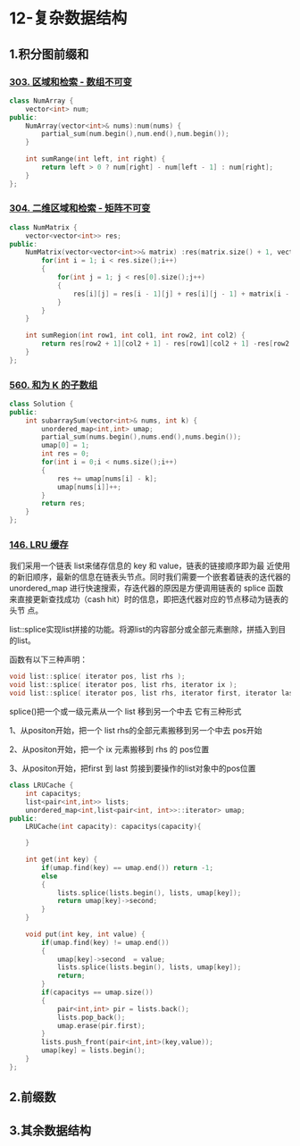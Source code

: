 # 12-复杂数据结构

## 1.积分图前缀和

### [303. 区域和检索 - 数组不可变](https://leetcode.cn/problems/range-sum-query-immutable/)

```cpp
class NumArray {
    vector<int> num;
public:
    NumArray(vector<int>& nums):num(nums) {
        partial_sum(num.begin(),num.end(),num.begin());
    }
    
    int sumRange(int left, int right) {
        return left > 0 ? num[right] - num[left - 1] : num[right];
    }
};

```

### [304. 二维区域和检索 - 矩阵不可变](https://leetcode.cn/problems/range-sum-query-2d-immutable/)

```cpp
class NumMatrix {
    vector<vector<int>> res;
public:
    NumMatrix(vector<vector<int>>& matrix) :res(matrix.size() + 1, vector<int>(matrix[0].size() + 1,0)){
        for(int i = 1; i < res.size();i++)
        {
            for(int j = 1; j < res[0].size();j++)
            {
                res[i][j] = res[i - 1][j] + res[i][j - 1] + matrix[i - 1][j - 1] - res[i - 1][j - 1];
            }
        }
    }
    
    int sumRegion(int row1, int col1, int row2, int col2) {
        return res[row2 + 1][col2 + 1] - res[row1][col2 + 1] -res[row2 + 1][col1] + res[row1][col1];
    }
};
```

### [560. 和为 K 的子数组](https://leetcode.cn/problems/subarray-sum-equals-k/)

```cpp
class Solution {
public:
    int subarraySum(vector<int>& nums, int k) {
        unordered_map<int,int> umap;
        partial_sum(nums.begin(),nums.end(),nums.begin());
        umap[0] = 1;
        int res = 0;
        for(int i = 0;i < nums.size();i++)
        {
            res += umap[nums[i] - k];
            umap[nums[i]]++;
        }
        return res;
    }
};
```

### [146. LRU 缓存](https://leetcode.cn/problems/lru-cache/)

我们采用一个链表 list来储存信息的 key 和 value，链表的链接顺序即为最 近使用的新旧顺序，最新的信息在链表头节点。同时我们需要一个嵌套着链表的迭代器的 unordered_map 进行快速搜索，存迭代器的原因是方便调用链表的 splice 函数来直接更新查找成功（cash hit）时的信息，即把迭代器对应的节点移动为链表的头节 点。

list::splice实现list拼接的功能。将源list的内容部分或全部元素删除，拼插入到目的list。

函数有以下三种声明：

```cpp
void list::splice( iterator pos, list rhs );
void list::splice( iterator pos, list rhs, iterator ix ); 
void list::splice( iterator pos, list rhs, iterator first, iterator last );
```

splice()把一个或一级元素从一个 list 移到另一个中去 它有三种形式

1、从positon开始，把一个 list  rhs的全部元素搬移到另一个中去 pos开始

2、从positon开始，把一个 ix 元素搬移到 rhs 的 pos位置

3、从positon开始，把first 到 last 剪接到要操作的list对象中的pos位置

```cpp
class LRUCache {
    int capacitys;
    list<pair<int,int>> lists;
    unordered_map<int,list<pair<int, int>>::iterator> umap;
public:
    LRUCache(int capacity): capacitys(capacity){

    }
    
    int get(int key) {
        if(umap.find(key) == umap.end()) return -1;
        else
        {
            lists.splice(lists.begin(), lists, umap[key]);
            return umap[key]->second;
        }
    }
    
    void put(int key, int value) {
        if(umap.find(key) != umap.end()) 
        {
            umap[key]->second  = value;
            lists.splice(lists.begin(), lists, umap[key]);
            return;
        }
        if(capacitys == umap.size())
        {
            pair<int,int> pir = lists.back();
            lists.pop_back();
            umap.erase(pir.first);
        }
        lists.push_front(pair<int,int>(key,value));
        umap[key] = lists.begin();
    }
};
```



## 2.前缀数



## 3.其余数据结构